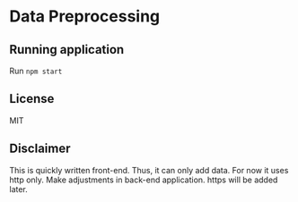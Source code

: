 # Data Preprocessing

## Running application

Run `npm start`

## License
MIT

## Disclaimer
This is quickly written front-end. Thus, it can only add data. For now it uses http only. Make adjustments in back-end application.
https will be added later.


